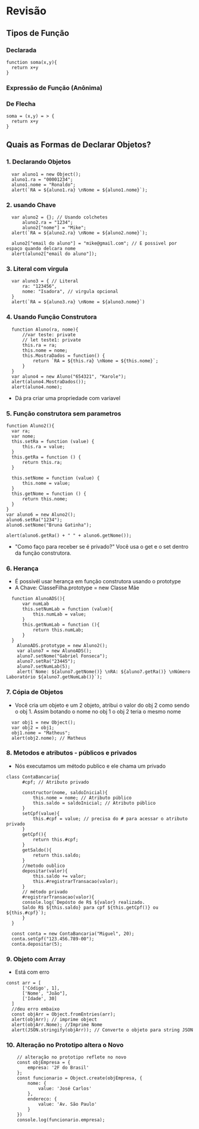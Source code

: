 # Revisão
## Tipos de Função
### Declarada
```
function soma(x,y){
  return x+y
}
```
### Expressão de Função (Anônima)

### De Flecha
``` 
soma = (x,y) = > {
  return x+y
}
```
## Quais as Formas de Declarar Objetos?
### 1. Declarando Objetos <br>
```
  var aluno1 = new Object();
  aluno1.ra = "00001234";
  aluno1.nome = "Ronaldo";
  alert(`RA = ${aluno1.ra} \nNome = ${aluno1.nome}`);
```
### 2. usando Chave <br>
```
  var aluno2 = {}; // Usando colchetes
      aluno2.ra = "1234";
      aluno2["nome"] = "Mike";
  alert(`RA = ${aluno2.ra} \nNome = ${aluno2.nome}`);

  aluno2["email do aluno"] = "mike@gmail.com"; // E possivel por espaço quando delcara nome
  alert(aluno2["email do aluno"]);
```
### 3. Literal com virgula <br>
```
  var aluno3 = { // Literal
      ra: "123456",
      nome: "Isadora", // virgula opcional
  }
  alert(`RA = ${aluno3.ra} \nNome = ${aluno3.nome}`)
```
### 4. Usando Função Construtora <br>
```
  function Aluno(ra, nome){
      //var teste: private
      // let teste1: private
      this.ra = ra;
      this.nome = nome;
      this.MostraDados = function() {
          return `RA = ${this.ra} \nNome = ${this.nome}`;
      }
  }
  var aluno4 = new Aluno("654321", "Karole");
  alert(aluno4.MostraDados());
  alert(aluno4.nome);
```
- Dá pra criar uma propriedade com variavel
### 5. Função construtora sem parametros <br>
  ```
  function Aluno2(){
    var ra;
    var nome;
    this.setRa = function (value) {
        this.ra = value;
    }
    this.getRa = function () {
        return this.ra;
    }
  
    this.setNome = function (value) {
        this.nome = value;
    }
    this.getNome = function () {
        return this.nome;
    }
  }
  var aluno6 = new Aluno2();
  aluno6.setRa("1234");
  aluno6.setNome("Bruna Gatinha");
  
  alert(aluno6.getRa() + " " + aluno6.getNome());
  ```
- "Como faço para receber se é privado?" Você usa o get e o set dentro da função construtora.

### 6. Herança
   - É possivél usar herança em função construtora usando o prototype
   - A Chave: ClasseFilha.prototype = new Classe Mãe
```
  function AlunoADS(){
      var numLab
      this.setNumLab = function (value){
          this.numLab = value;
      }
      this.getNumLab = function (){
          return this.numLab;
      }
  }
    AlunoADS.prototype = new Aluno2();
    var aluno7 = new AlunoADS();
    aluno7.setNome("Gabriel Fonseca");
    aluno7.setRa("23445");
    aluno7.setNumLab(5);
    alert(`Nome: ${aluno7.getNome()} \nRA: ${aluno7.getRa()} \nNúmero Laboratório ${aluno7.getNumLab()}`);
```
### 7. Cópia de Objetos
- Você cria um objeto e um 2 objeto, atribui o valor do obj 2 como sendo o obj 1. Assim botando o nome no obj 1 o obj 2 teria o mesmo nome

```
  var obj1 = new Object();
  var obj2 = obj1;
  obj1.nome = "Matheus";
  alert(obj2.nome); // Matheus
```
### 8. Metodos e atributos - públicos e privados
- Nós executamos um método publico e ele chama um privado
```
class ContaBancaria{
      #cpf; // Atributo privado

      constructor(nome, saldoInicial){
          this.nome = nome; // Atributo público
          this.saldo = saldoInicial; // Atributo público
      }
      setCpf(value){
          this.#cpf = value; // precisa do # para acessar o atributo privado
      }
      getCpf(){
          return this.#cpf;
      }
      getSaldo(){
          return this.saldo;
      }
      //metodo oublico
      depositar(valor){
          this.saldo += valor;
          this.#registrarTransacao(valor);
      }
      // método privado
      #registrarTransacao(valor){
      console.log(`Depósto de R$ ${valor} realizado.
      Saldo R$ ${this.saldo} para cpf ${this.getCpf()} ou ${this.#cpf}`); 
      }
  }

  const conta = new ContaBancaria("Miguel", 20);
  conta.setCpf("123.456.789-00");
  conta.depositar(5);
```
### 9. Objeto com Array
- Está com erro
```
const arr = [
      ['Código', 1],
      ['Nome', "João"],
      ['Idade', 30]
  ]
  //deu erro embaixo
  const objArr = Object.fromEntries(arr);
  alert(objArr); // imprime object
  alert(objArr.Nome); //Imprime Nome
  alert(JSON.stringify(objArr)); // Converte o objeto para string JSON
```

### 10. Alteração no Prototipo altera o Novo

```
    // alteração no prototipo reflete no novo
    const objEmpresa = {
        empresa: '2F do Brasil'
    };
    const funcionario = Object.create(objEmpresa, {
        nome: {
            value: 'José Carlos'
        },
        endereco: {
            value: 'Av. São Paulo'
        }
    })
    console.log(funcionario.empresa);
```

